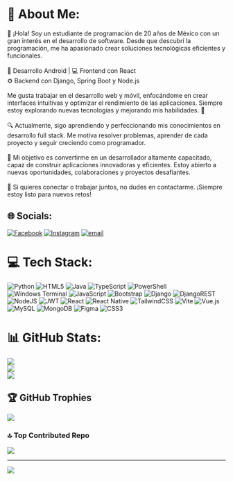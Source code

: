 # 💫 About Me:
👋 ¡Hola! Soy un estudiante de programación de 20 años de México con un gran interés en el desarrollo de software. Desde que descubrí la programación, me ha apasionado crear soluciones tecnológicas eficientes y funcionales.<br><br>📱 Desarrollo Android | 💻 Frontend con React<br>⚙️ Backend con Django, Spring Boot y Node.js<br><br>Me gusta trabajar en el desarrollo web y móvil, enfocándome en crear interfaces intuitivas y optimizar el rendimiento de las aplicaciones. Siempre estoy explorando nuevas tecnologías y mejorando mis habilidades. 🚀<br><br>🔍 Actualmente, sigo aprendiendo y perfeccionando mis conocimientos en desarrollo full stack. Me motiva resolver problemas, aprender de cada proyecto y seguir creciendo como programador.<br><br>🎯 Mi objetivo es convertirme en un desarrollador altamente capacitado, capaz de construir aplicaciones innovadoras y eficientes. Estoy abierto a nuevas oportunidades, colaboraciones y proyectos desafiantes.<br><br>📩 Si quieres conectar o trabajar juntos, no dudes en contactarme. ¡Siempre estoy listo para nuevos retos!


## 🌐 Socials:
[![Facebook](https://img.shields.io/badge/Facebook-%231877F2.svg?logo=Facebook&logoColor=white)](https://facebook.com/KevinRdgzZ) [![Instagram](https://img.shields.io/badge/Instagram-%23E4405F.svg?logo=Instagram&logoColor=white)](https://instagram.com/_kevin_zuniga) [![email](https://img.shields.io/badge/Email-D14836?logo=gmail&logoColor=white)](mailto:kevin.rdgz1207@gmail.com) 

# 💻 Tech Stack:
![Python](https://img.shields.io/badge/python-3670A0?style=for-the-badge&logo=python&logoColor=ffdd54) ![HTML5](https://img.shields.io/badge/html5-%23E34F26.svg?style=for-the-badge&logo=html5&logoColor=white) ![Java](https://img.shields.io/badge/java-%23ED8B00.svg?style=for-the-badge&logo=openjdk&logoColor=white) ![TypeScript](https://img.shields.io/badge/typescript-%23007ACC.svg?style=for-the-badge&logo=typescript&logoColor=white) ![PowerShell](https://img.shields.io/badge/PowerShell-%235391FE.svg?style=for-the-badge&logo=powershell&logoColor=white) ![Windows Terminal](https://img.shields.io/badge/Windows%20Terminal-%234D4D4D.svg?style=for-the-badge&logo=windows-terminal&logoColor=white) ![JavaScript](https://img.shields.io/badge/javascript-%23323330.svg?style=for-the-badge&logo=javascript&logoColor=%23F7DF1E) ![Bootstrap](https://img.shields.io/badge/bootstrap-%238511FA.svg?style=for-the-badge&logo=bootstrap&logoColor=white) ![Django](https://img.shields.io/badge/django-%23092E20.svg?style=for-the-badge&logo=django&logoColor=white) ![DjangoREST](https://img.shields.io/badge/DJANGO-REST-ff1709?style=for-the-badge&logo=django&logoColor=white&color=ff1709&labelColor=gray) ![NodeJS](https://img.shields.io/badge/node.js-6DA55F?style=for-the-badge&logo=node.js&logoColor=white) ![JWT](https://img.shields.io/badge/JWT-black?style=for-the-badge&logo=JSON%20web%20tokens) ![React](https://img.shields.io/badge/react-%2320232a.svg?style=for-the-badge&logo=react&logoColor=%2361DAFB) ![React Native](https://img.shields.io/badge/react_native-%2320232a.svg?style=for-the-badge&logo=react&logoColor=%2361DAFB) ![TailwindCSS](https://img.shields.io/badge/tailwindcss-%2338B2AC.svg?style=for-the-badge&logo=tailwind-css&logoColor=white) ![Vite](https://img.shields.io/badge/vite-%23646CFF.svg?style=for-the-badge&logo=vite&logoColor=white) ![Vue.js](https://img.shields.io/badge/vue.js-%2335495e.svg?style=for-the-badge&logo=vuedotjs&logoColor=%234FC08D) ![MySQL](https://img.shields.io/badge/mysql-4479A1.svg?style=for-the-badge&logo=mysql&logoColor=white) ![MongoDB](https://img.shields.io/badge/MongoDB-%234ea94b.svg?style=for-the-badge&logo=mongodb&logoColor=white) ![Figma](https://img.shields.io/badge/figma-%23F24E1E.svg?style=for-the-badge&logo=figma&logoColor=white) ![CSS3](https://img.shields.io/badge/css3-%231572B6.svg?style=for-the-badge&logo=css3&logoColor=white)
# 📊 GitHub Stats:
![](https://github-readme-stats.vercel.app/api?username=KevinZuniga12&theme=gruvbox_light&hide_border=false&include_all_commits=false&count_private=false)<br/>
![](https://nirzak-streak-stats.vercel.app/?user=KevinZuniga12&theme=gruvbox_light&hide_border=false)<br/>
![](https://github-readme-stats.vercel.app/api/top-langs/?username=KevinZuniga12&theme=gruvbox_light&hide_border=false&include_all_commits=false&count_private=false&layout=compact)

## 🏆 GitHub Trophies
![](https://github-profile-trophy.vercel.app/?username=KevinZuniga12&theme=apprentice&no-frame=true&no-bg=false&margin-w=4)

### 🔝 Top Contributed Repo
![](https://github-contributor-stats.vercel.app/api?username=KevinZuniga12&limit=5&theme=moltack&combine_all_yearly_contributions=true)

---
[![](https://visitcount.itsvg.in/api?id=KevinZuniga12&icon=0&color=7)](https://visitcount.itsvg.in)

<!-- Proudly created with GPRM ( https://gprm.itsvg.in ) -->

